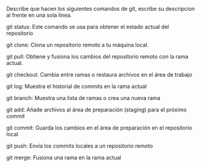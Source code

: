 
Describe que hacen los siguientes comandos de git, escribe su descripcion al frente en una sola linea.

git status: Este comando se usa para obtener el estado actual del repositorio

git clone: Clona un repositorio remoto a tu máquina local.

git pull: Obtiene y fusiona los cambios del repositorio remoto con la rama actual.

git checkout: Cambia entre ramas o restaura archivos en el área de trabajo

git log: Muestra el historial de commits en la rama actual

git branch: Muestra una lista de ramas o crea una nueva rama

git add: Añade archivos al área de preparación (staging) para el próximo commit

git commit: Guarda los cambios en el área de preparación en el repositorio local

git push: Envía los commits locales a un repositorio remoto

git merge: Fusiona una rama en la rama actual
